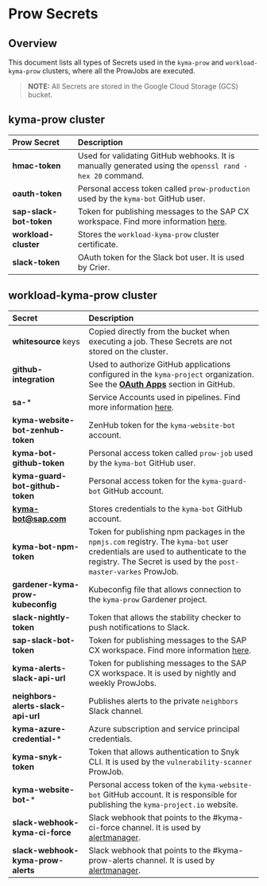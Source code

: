 
# Prow Secrets

## Overview

This document lists all types of Secrets used in the `kyma-prow` and `workload-kyma-prow` clusters, where all the ProwJobs are executed.
>**NOTE:** All Secrets are stored in the Google Cloud Storage (GCS) bucket.


## kyma-prow cluster

| Prow Secret   | Description | 
| :---------- | :---------------- | 
| **hmac-token**| Used for validating GitHub webhooks. It is manually generated using the `openssl rand -hex 20` command.| 
| **oauth-token**| Personal access token called `prow-production` used by the `kyma-bot` GitHub user. | 
|**sap-slack-bot-token**| Token for publishing messages to the SAP CX workspace. Find more information [here](https://api.slack.com/docs/token-types#bot). |
|**workload-cluster**| Stores the `workload-kyma-prow` cluster certificate. |
| **slack-token** | OAuth token for the Slack bot user. It is used by Crier. |

## workload-kyma-prow cluster

| Secret   | Description | 
| :---------- | :---------------- | 
| **whitesource** keys | Copied directly from the bucket when executing a job. These Secrets are not stored on the cluster. | 
| **github-integration** | Used to authorize GitHub applications configured in the `kyma-project` organization. See the **[OAuth Apps](https://developer.github.com/apps/building-oauth-apps/)** section in GitHub.|
| **sa-*** | Service Accounts used in pipelines. Find more information [here](/docs/prow/authorization.md).| 
| **kyma-website-bot-zenhub-token** | ZenHub token for the `kyma-website-bot` account.| 
| **kyma-bot-github-token**| Personal access token called `prow-job` used by the `kyma-bot` GitHub user.| 
| **kyma-guard-bot-github-token** | Personal access token for the `kyma-guard-bot` GitHub account.| 
| **kyma-bot@sap.com**| Stores credentials to the `kyma-bot` GitHub account. |
| **kyma-bot-npm-token** | Token for publishing npm packages in the `npmjs.com` registry. The `kyma-bot` user credentials are used to authenticate to the registry. The Secret is used by the `post-master-varkes` ProwJob. |
| **gardener-kyma-prow-kubeconfig** | Kubeconfig file that allows connection to the `kyma-prow` Gardener project.| 
| **slack-nightly-token**| Token that allows the stability checker to push notifications to Slack. | 
| **sap-slack-bot-token** | Token for publishing messages to the SAP CX workspace. Find more information [here](https://api.slack.com/docs/token-types#bot).|
| **kyma-alerts-slack-api-url** | Token for publishing messages to the SAP CX workspace.  It is used by nightly and weekly ProwJobs.|
| **neighbors-alerts-slack-api-url** | Publishes alerts to the private `neighbors` Slack channel.|
| **kyma-azure-credential-*** | Azure subscription and service principal credentials. |
| **kyma-snyk-token** | Token that allows authentication to Snyk CLI. It is used by the `vulnerability-scanner` ProwJob. |
| **kyma-website-bot-*** | Personal access token of the `kyma-website-bot` GitHub account. It is responsible for publishing the `kyma-project.io` website. |
| **slack-webhook-kyma-ci-force** | Slack webhook that points to the #kyma-ci-force channel. It is used by [alertmanager](https://github.com/kyma-project/test-infra/blob/master/docs/prow/prow-monitoring.md).|
| **slack-webhook-kyma-prow-alerts** | Slack webhook that points to the #kyma-prow-alerts channel. It is used by [alertmanager](https://github.com/kyma-project/test-infra/blob/master/docs/prow/prow-monitoring.md).|
